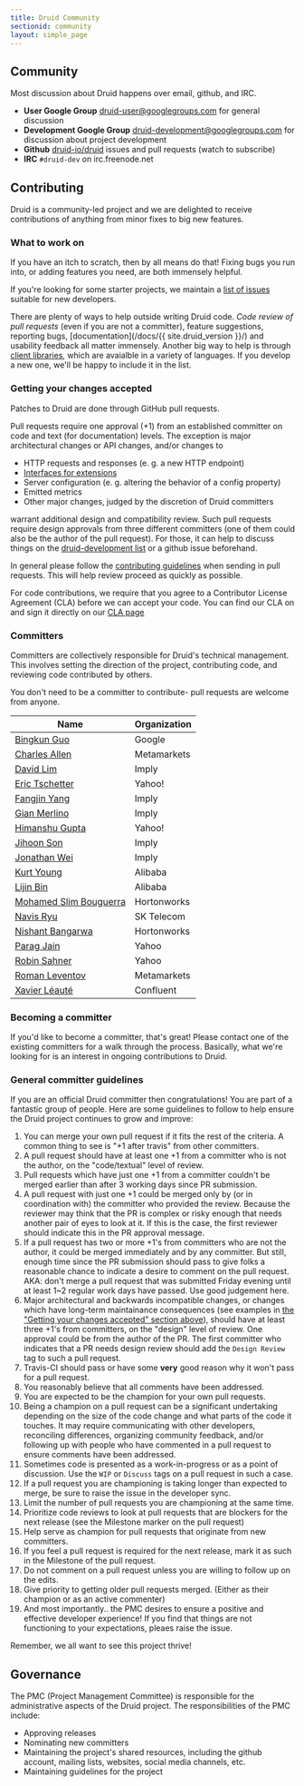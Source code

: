 ```yaml
---
title: Druid Community
sectionid: community
layout: simple_page
---
```


## Community

Most discussion about Druid happens over email, github, and IRC.

* **User Google Group** [druid-user@googlegroups.com](https://groups.google.com/forum/#!forum/druid-user) for general discussion
* **Development Google Group** [druid-development@googlegroups.com](https://groups.google.com/d/forum/druid-development) for discussion about project development
* **Github** [druid-io/druid](https://github.com/druid-io/druid) issues and pull requests (watch to subscribe)
* **IRC** `#druid-dev` on irc.freenode.net

## Contributing

Druid is a community-led project and we are delighted to receive contributions
of anything from minor fixes to big new features.

### What to work on

If you have an itch to scratch, then by all means do that! Fixing bugs you run
into, or adding features you need, are both immensely helpful.

If you're looking for some starter projects, we maintain a [list of issues](https://github.com/druid-io/druid/issues?q=is%3Aopen+is%3Aissue+label%3A%22Difficulty+-+Easy%22) suitable
for new developers.

There are plenty of ways to help outside writing Druid code. *Code review of pull requests*
(even if you are not a committer), feature suggestions, reporting bugs, [documentation](/docs/{{ site.druid_version }}/)
and usability feedback all matter immensely. Another big way to help is
through [client libraries](/docs/latest/development/libraries.html), which are
avaialble in a variety of languages. If you develop a new one, we'll be happy
to include it in the list.

### Getting your changes accepted

Patches to Druid are done through GitHub pull requests.

Pull requests require one approval (+1) from an established committer on code and text (for documentation) levels. The
exception is major architectural changes or API changes, and/or changes to

 - HTTP requests and responses (e. g. a new HTTP endpoint)
 - [Interfaces for extensions](/docs/latest/development/modules.html)
 - Server configuration (e. g. altering the behavior of a config property)
 - Emitted metrics
 - Other major changes, judged by the discretion of Druid committers

warrant additional design and compatibility review. Such pull requests require design approvals from three different
committers (one of them could also be the author of the pull request). For those, it can help to discuss things
on the [druid-development list](https://groups.google.com/d/forum/druid-development) or a github issue beforehand.

In general please follow the [contributing guidelines](https://github.com/druid-io/druid/blob/master/CONTRIBUTING.md)
when sending in pull requests. This will help review proceed as quickly as
possible.

For code contributions, we require that you agree to a Contributor License
Agreement (CLA) before we can accept your code. You can find our CLA on and
sign it directly on our [CLA page](/community/cla.html)

### Committers

Committers are collectively responsible for Druid's technical management. This involves
setting the direction of the project, contributing code, and reviewing code contributed
by others.

You don't need to be a committer to contribute- pull requests are welcome from anyone.

| Name                                                  | Organization           |
| ----------------------------------------------------- | ---------------------- |
| [Bingkun Guo](https://github.com/guobingkun)          | Google                 |
| [Charles Allen](https://github.com/drcrallen)         | Metamarkets            |
| [David Lim](https://github.com/dclim)                 | Imply                  |
| [Eric Tschetter](https://github.com/cheddar)          | Yahoo!                 |
| [Fangjin Yang](https://github.com/fjy)                | Imply                  |
| [Gian Merlino](https://github.com/gianm)              | Imply                  |
| [Himanshu Gupta](https://github.com/himanshug)        | Yahoo!                 |
| [Jihoon Son](https://github.com/jihoonson)            | Imply                  |
| [Jonathan Wei](https://github.com/jon-wei)            | Imply                  |
| [Kurt Young](https://github.com/kurtyoung)            | Alibaba                |
| [Lijin Bin](https://github.com/binlijin)              | Alibaba                |
| [Mohamed Slim Bouguerra](https://github.com/b-slim)   | Hortonworks            |
| [Navis Ryu](https://github.com/navis)                 | SK Telecom             |
| [Nishant Bangarwa](https://github.com/nishantmonu51)  | Hortonworks            |
| [Parag Jain](https://github.com/pjain1)               | Yahoo                  |
| [Robin Sahner](https://github.com/rasahner)           | Yahoo                  |
| [Roman Leventov](https://github.com/leventov)         | Metamarkets            |
| [Xavier Léauté](https://github.com/xvrl)              | Confluent              |

### Becoming a committer

If you'd like to become a committer, that's great! Please contact one of the
existing committers for a walk through the process. Basically, what we're
looking for is an interest in ongoing contributions to Druid.

### General committer guidelines
If you are an official Druid committer then congratulations! You are part of a fantastic group of people. Here are some guidelines to follow to help ensure the Druid project continues to grow and improve:

1. You can merge your own pull request if it fits the rest of the criteria. A common thing to see is "+1 after travis" from other committers.
1. A pull request should have at least one +1 from a committer who is not the author, on the "code/textual" level of review.
1. Pull requests which have just one +1 from a committer couldn't be merged earlier than after 3 working days since PR submission.
1. A pull request with just one +1 could be merged only by (or in coordination with) the committer who provided the review. Because the reviewer may think that the PR is complex or risky enough that needs another pair of eyes to look at it. If this is the case, the first reviewer should indicate this in the PR approval message.
1. If a pull request has two or more +1's from committers who are not the author, it could be merged immediately and by any committer. But still, enough time since the PR submission should pass to give folks a reasonable chance to indicate a desire to comment on the pull request. AKA: don't merge a pull request that was submitted Friday evening until at least 1~2 regular work days have passed. Use good judgement here.
1. Major architectural and backwards incompatible changes, or changes which have long-term maintainance consequences (see examples in [the "Getting your changes accepted" section above](#getting-your-changes-accepted)), should have at least three +1's from committers, on the "design" level of review. One approval could be from the author of the PR. The first committer who indicates that a PR needs design review should add the `Design Review` tag to such a pull request. 
1. Travis-CI should pass or have some **very** good reason why it won't pass for a pull request.
1. You reasonably believe that all comments have been addressed.
1. You are expected to be the champion for your own pull requests.
1. Being a champion on a pull request can be a significant undertaking depending on the size of the code change and what parts of the code it touches. It may require communicating with other developers, reconciling differences, organizing community feedback, and/or following up with people who have commented in a pull request to ensure comments have been addressed.
1. Sometimes code is presented as a work-in-progress or as a point of discussion. Use the `WIP` or `Discuss` tags on a pull request in such a case.
1. If a pull request you are championing is taking longer than expected to merge, be sure to raise the issue in the developer sync.
1. Limit the number of pull requests you are championing at the same time.
1. Prioritize code reviews to look at pull requests that are blockers for the next release (see the Milestone marker on the pull request)
1. Help serve as champion for pull requests that originate from new committers.
1. If you feel a pull request is required for the next release, mark it as such in the Milestone of the pull request.
1. Do not comment on a pull request unless you are willing to follow up on the edits.
1. Give priority to getting older pull requests merged. (Either as their champion or as an active commenter)
1. And most importantly.. the PMC desires to ensure a positive and effective developer experience! If you find that things are not functioning to your expectations, pleaes raise the issue.

Remember, we all want to see this project thrive!

## Governance

The PMC (Project Management Committee) is responsible for the administrative
aspects of the Druid project. The responsibilities of the PMC include:

- Approving releases
- Nominating new committers
- Maintaining the project's shared resources, including the github account,
  mailing lists, websites, social media channels, etc.
- Maintaining guidelines for the project

